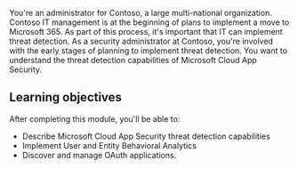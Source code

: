 You're an administrator for Contoso, a large multi-national organization. Contoso IT management is at the beginning of plans to implement a move to Microsoft 365. As part of this process, it's important that IT can implement threat detection. As a security administrator at Contoso, you're involved with the early stages of planning to implement threat detection. You want to understand the threat detection capabilities of Microsoft Cloud App Security.

## Learning objectives

After completing this module, you'll be able to:

- Describe Microsoft Cloud App Security threat detection capabilities
- Implement User and Entity Behavioral Analytics
- Discover and manage OAuth applications.
